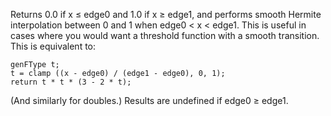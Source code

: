Returns 0.0 if x ≤ edge0 and 1.0 if x ≥ edge1, and performs smooth Hermite interpolation between 0 and 1 when edge0 < x < edge1. This is useful in cases where you would want a threshold function with a smooth transition. This is equivalent to:

```
genFType t;
t = clamp ((x - edge0) / (edge1 - edge0), 0, 1);
return t * t * (3 - 2 * t);
```

(And similarly for doubles.) Results are undefined if edge0 ≥ edge1.